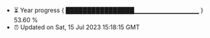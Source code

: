 - ⏳ Year progress { ████████████████▁▁▁▁▁▁▁▁▁▁▁▁▁▁ } 53.60 %
- ⏰ Updated on Sat, 15 Jul 2023 15:18:15 GMT

